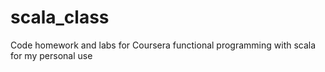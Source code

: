 # scala_class
Code homework and labs for Coursera functional programming with scala for my personal use
